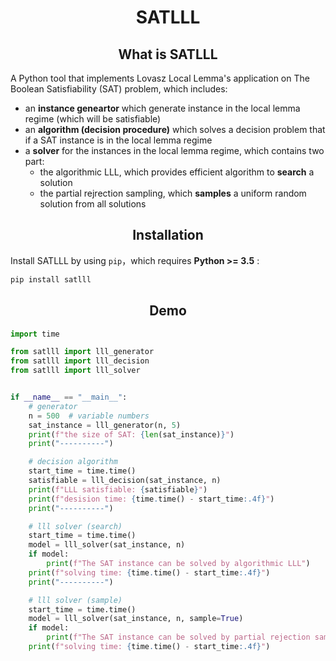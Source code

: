 <h1 align="center">SATLLL</h1>

<h2 align="center">What is SATLLL</h2>

A Python tool that implements Lovasz Local Lemma's application on The Boolean Satisfiability (SAT) problem, which includes:
- an **instance geneartor** which generate instance in the local lemma regime (which will be satisfiable)
- an **algorithm (decision procedure)** which solves a decision problem that if a SAT instance is in the local lemma regime
- a **solver** for the instances in the local lemma regime, which contains two part:
  - the algorithmic LLL, which provides efficient algorithm to **search** a solution
  - the partial rejrection sampling, which **samples** a uniform random solution from all solutions

<h2 align="center">Installation</h2>

Install SATLLL by using `pip`，which requires **Python >= 3.5** :
```bash
pip install satlll 
```

<h2 align="center">Demo</h2>

```Python
import time

from satlll import lll_generator
from satlll import lll_decision
from satlll import lll_solver


if __name__ == "__main__":
    # generator
    n = 500  # variable numbers
    sat_instance = lll_generator(n, 5)
    print(f"the size of SAT: {len(sat_instance)}")
    print("----------")

    # decision algorithm
    start_time = time.time()
    satisfiable = lll_decision(sat_instance, n)
    print(f"LLL satisfiable: {satisfiable}")
    print(f"desision time: {time.time() - start_time:.4f}")
    print("----------")

    # lll solver (search)
    start_time = time.time()
    model = lll_solver(sat_instance, n)
    if model:
        print(f"The SAT instance can be solved by algorithmic LLL")
    print(f"solving time: {time.time() - start_time:.4f}")
    print("----------")

    # lll solver (sample)
    start_time = time.time()
    model = lll_solver(sat_instance, n, sample=True)
    if model:
        print(f"The SAT instance can be solved by partial rejection sampling")
    print(f"solving time: {time.time() - start_time:.4f}")
```